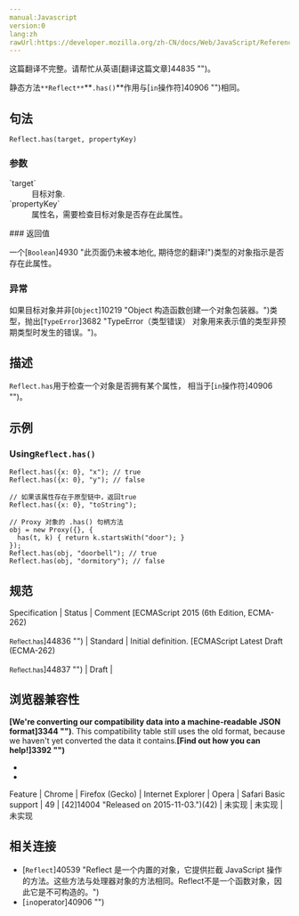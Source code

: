 ```yaml
---
manual:Javascript
version:0
lang:zh
rawUrl:https://developer.mozilla.org/zh-CN/docs/Web/JavaScript/Reference/Global_Objects/Reflect/has
---
```




这篇翻译不完整。请帮忙从英语[翻译这篇文章]44835 "")。






静态方法`**Reflect**`**`.has()`**作用与[`in`操作符]40906 "")相同。


## 句法<a name="句法"></a>

```
Reflect.has(target, propertyKey)

```

### 参数<a name="参数"></a>
<dl><dt id=''>`target`</dt><dd>目标对象.</dd><dt id=''>`propertyKey`</dt><dd>属性名，需要检查目标对象是否存在此属性。</dd></dl>
### 返回值<a name="返回值"></a>


一个[`Boolean`]4930 "此页面仍未被本地化, 期待您的翻译!")类型的对象指示是否存在此属性。


### 异常<a name="异常"></a>


如果目标对象并非[`Object`]10219 "Object 构造函数创建一个对象包装器。")类型，抛出[`TypeError`]3682 "TypeError（类型错误） 对象用来表示值的类型非预期类型时发生的错误。")。


## 描述<a name="描述"></a>


`Reflect.has`用于检查一个对象是否拥有某个属性， 相当于[`in`操作符]40906 "")。


## 示例<a name="示例"></a>

### Using`Reflect.has()`<a name="Using_Reflect.has()"></a>

```
Reflect.has({x: 0}, "x"); // true
Reflect.has({x: 0}, "y"); // false

// 如果该属性存在于原型链中，返回true 
Reflect.has({x: 0}, "toString");

// Proxy 对象的 .has() 句柄方法
obj = new Proxy({}, {
  has(t, k) { return k.startsWith("door"); }
});
Reflect.has(obj, "doorbell"); // true
Reflect.has(obj, "dormitory"); // false
```

## 规范<a name="规范"></a>

Specification | Status | Comment 
[ECMAScript 2015 (6th Edition, ECMA-262)<br></br><small>Reflect.has</small>]44836 "") | Standard | Initial definition. 
[ECMAScript Latest Draft (ECMA-262)<br></br><small>Reflect.has</small>]44837 "") | Draft |  


## 浏览器兼容性<a name="浏览器兼容性"></a>


**[We&#39;re converting our compatibility data into a machine-readable JSON format]3344 "")**. This compatibility table still uses the old format, because we haven&#39;t yet converted the data it contains.**[Find out how you can help!]3392 "")**


* 
* 

Feature | Chrome | Firefox (Gecko) | Internet Explorer | Opera | Safari 
Basic support | 49 | [42]14004 "Released on 2015-11-03.")(42) | 未实现 | 未实现 | 未实现 




## 相关连接<a name="相关连接"></a>

* [`Reflect`]40539 "Reflect 是一个内置的对象，它提供拦截 JavaScript 操作的方法。这些方法与处理器对象的方法相同。Reflect不是一个函数对象，因此它是不可构造的。")
* [`in`operator]40906 "")



